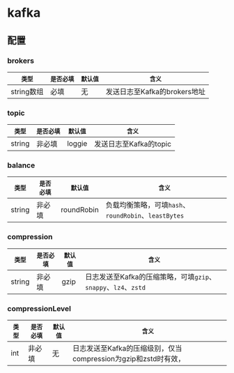 # kafka

## 配置

### brokers

|  `类型`  |  `是否必填`  |  `默认值`  |  `含义`  |
| ------- | ----------- | --------- | ------- |
| string数组  |    必填    |   无  | 发送日志至Kafka的brokers地址 |

### topic

|  `类型`  |  `是否必填`  |  `默认值`  |  `含义`  |
| ------- | ----------- | --------- | ------- |
| string  |    非必填    |   loggie  | 发送日志至Kafka的topic |

### balance

|  `类型`  |  `是否必填`  |  `默认值`  |  `含义`  |
| ------- | ----------- | --------- | ------- |
| string  |    非必填    |   roundRobin  | 负载均衡策略，可填`hash`、`roundRobin`、`leastBytes` |

### compression

|  `类型`  |  `是否必填`  |  `默认值`  |  `含义`  |
| ------- | ----------- | --------- | ------- |
| string  |    非必填    |   gzip  | 日志发送至Kafka的压缩策略，可填`gzip`、`snappy`、`lz4`、`zstd` |

### compressionLevel

|  `类型`  |  `是否必填`  |  `默认值`  |  `含义`  |
| ------- | ----------- | --------- | ------- |
| int  |    非必填    |  无   | 日志发送至Kafka的压缩级别，仅当compression为gzip和zstd时有效， |
